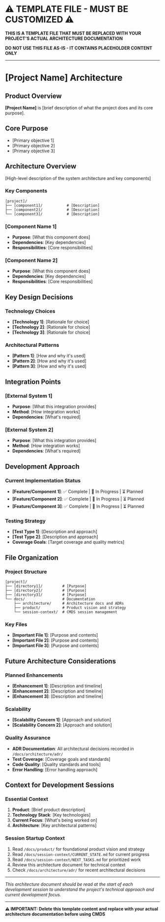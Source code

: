 # ⚠️ TEMPLATE FILE - MUST BE CUSTOMIZED ⚠️

**THIS IS A TEMPLATE FILE THAT MUST BE REPLACED WITH YOUR PROJECT'S ACTUAL ARCHITECTURE DOCUMENTATION**

**DO NOT USE THIS FILE AS-IS - IT CONTAINS PLACEHOLDER CONTENT ONLY**

---

# [Project Name] Architecture

## Product Overview

**[Project Name]** is [brief description of what the project does and its core purpose].

## Core Purpose
- [Primary objective 1]
- [Primary objective 2]
- [Primary objective 3]

## Architecture Overview

[High-level description of the system architecture and key components]

### Key Components

```
[project]/
├── [component1]/           # [Description]
├── [component2]/           # [Description]
└── [component3]/           # [Description]
```

### [Component Name 1]
- **Purpose**: [What this component does]
- **Dependencies**: [Key dependencies]
- **Responsibilities**: [Core responsibilities]

### [Component Name 2]
- **Purpose**: [What this component does]
- **Dependencies**: [Key dependencies]
- **Responsibilities**: [Core responsibilities]

## Key Design Decisions

### Technology Choices
- **[Technology 1]**: [Rationale for choice]
- **[Technology 2]**: [Rationale for choice]
- **[Technology 3]**: [Rationale for choice]

### Architectural Patterns
- **[Pattern 1]**: [How and why it's used]
- **[Pattern 2]**: [How and why it's used]
- **[Pattern 3]**: [How and why it's used]

## Integration Points

### [External System 1]
- **Purpose**: [What this integration provides]
- **Method**: [How integration works]
- **Dependencies**: [What's required]

### [External System 2]
- **Purpose**: [What this integration provides]
- **Method**: [How integration works]
- **Dependencies**: [What's required]

## Development Approach

### Current Implementation Status
- **[Feature/Component 1]**: ✅ Complete | 🚧 In Progress | ⏳ Planned
- **[Feature/Component 2]**: ✅ Complete | 🚧 In Progress | ⏳ Planned
- **[Feature/Component 3]**: ✅ Complete | 🚧 In Progress | ⏳ Planned

### Testing Strategy
- **[Test Type 1]**: [Description and approach]
- **[Test Type 2]**: [Description and approach]
- **Coverage Goals**: [Target coverage and quality metrics]

## File Organization

### Project Structure
```
[project]/
├── [directory1]/         # [Purpose]
├── [directory2]/         # [Purpose]
├── [directory3]/         # [Purpose]
└── docs/                 # Documentation
    ├── architecture/     # Architecture docs and ADRs
    ├── product/          # Product vision and strategy
    └── session-context/  # CMDS session management
```

### Key Files
- **[Important File 1]**: [Purpose and contents]
- **[Important File 2]**: [Purpose and contents]
- **[Important File 3]**: [Purpose and contents]

## Future Architecture Considerations

### Planned Enhancements
- **[Enhancement 1]**: [Description and timeline]
- **[Enhancement 2]**: [Description and timeline]
- **[Enhancement 3]**: [Description and timeline]

### Scalability
- **[Scalability Concern 1]**: [Approach and solution]
- **[Scalability Concern 2]**: [Approach and solution]

### Quality Assurance
- **ADR Documentation**: All architectural decisions recorded in `/docs/architecture/adr/`
- **Test Coverage**: [Coverage goals and standards]
- **Code Quality**: [Quality standards and tools]
- **Error Handling**: [Error handling approach]

## Context for Development Sessions

### Essential Context
1. **Product**: [Brief product description]
2. **Technology Stack**: [Key technologies]
3. **Current Focus**: [What's being worked on]
4. **Architecture**: [Key architectural patterns]

### Session Startup Context
1. Read `/docs/product/` for foundational product vision and strategy
2. Read `/docs/session-context/CURRENT_STATE.md` for current progress
3. Read `/docs/session-context/NEXT_TASKS.md` for prioritized work
4. Review this architecture document for technical context
5. Check `/docs/architecture/adr/` for recent architectural decisions

---

*This architecture document should be read at the start of each development session to understand the project's technical approach and current development focus.*

---

**⚠️ IMPORTANT: Delete this template content and replace with your actual architecture documentation before using CMDS**